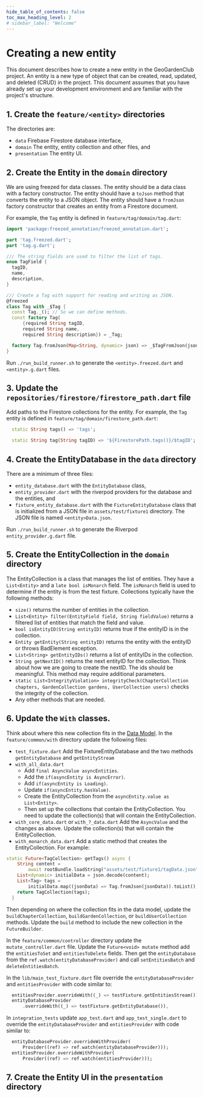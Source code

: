 ```yaml
---
hide_table_of_contents: false
toc_max_heading_level: 2
# sidebar_label: "Welcome"
---
```

# Creating a new entity

This document describes how to create a new entity in the GeoGardenClub project. An entity is a new type of object that can be created, read, updated, and deleted (CRUD) in the project. This document assumes that you have already set up your development environment and are familiar with the project's structure.

## 1. Create the `feature/<entity>` directories
The directories are:
 * `data` Firebase Firestore database interface,
 * `domain` The entity, entity collection and other files, and
 * `presentation` The entity UI.

## 2. Create the Entity in the `domain` directory
We are using freezed for data classes. The entity should be a data class with a factory constructor. The entity should have a `toJson` method that converts the entity to a JSON object. The entity should have a `fromJson` factory constructor that creates an entity from a Firestore document.

For example, the `Tag` entity is defined in `feature/tag/domain/tag.dart`:

```dart
import 'package:freezed_annotation/freezed_annotation.dart';

part 'tag.freezed.dart';
part 'tag.g.dart';

/// The string fields are used to filter the list of tags.
enum TagField {
  tagID,
  name,
  description,
}

/// Create a Tag with support for reading and writing as JSON.
@freezed
class Tag with _$Tag {
  const Tag._(); // So we can define methods.
  const factory Tag(
      {required String tagID,
      required String name,
      required String description}) = _Tag;

  factory Tag.fromJson(Map<String, dynamic> json) => _$TagFromJson(json);
}
```
Run `./run_build_runner.sh` to generate the `<entity>.freezed.dart` and `<entity>.g.dart` files.

## 3. Update the `repositories/firestore/firestore_path.dart` file
Add paths to the Firestore collections for the entity. For example, the `Tag` entity is defined in `feature/tag/domain/firestore_path.dart`:

```dart
  static String tags() => 'tags';

  static String tag(String tagID) => '${FirestorePath.tags()}/$tagID';
```

## 4. Create the EntityDatabase in the `data` directory
There are a minimum of three files:
 * `entity_database.dart` with the `EntityDatabase` class,
 * `entity_provider.dart` with the riverpod providers for the database and the entities, and
 * `fixture_entity_database.dart` with the `FixtureEntityDatabase` class that is initialized from a JSON file in `assets/test/fixture1` directory. The JSON file is named `<entity>Data.json`.

Run `./run_build_runner.sh` to generate the Riverpod `entity_provider.g.dart` file.

## 5. Create the EntityCollection in the `domain` directory
The EntityCollection is a class that manages the list of entities. They have a `List<Entity>` and a `late bool isMonarch` field. The `isMonarch` field is used to determine if the entity is from the test fixture.
Collections typically have the following methods:
* `size()` returns the number of entities in the collection.
* `List<Entity> filter(EntityField field, String fieldValue)` returns a filtered list of entities that match the field and value.
* `bool isEntityID(String entityID)` returns true if the entityID is in the collection.
* `Entity getEntity(String entityID)` returns the entity with the entityID or throws BadElement exception.
* `List<String> getEntityIDs()` returns a list of entityIDs in the collection.
* `String getNextID()` returns the next entityID for the collection. Think about how we are
  going to create the nextID. The ids should be
  meaningful. This method may require additional parameters.
* `static List<IntegrityViolation> integrityCheck(ChapterCollection chapters,
      GardenCollection gardens, UserCollection users)` checks the integrity of the collection.
* Any other methods that are needed.

## 6. Update the `With` classes.
Think about where this new collection fits in the [Data Model](data-model.md). In the `feature/common/with` directory update the following files:
 * `test_fixture.dart` Add the FixtureEntityDatabase and the two
   methods `getEntityDatabase` and `getEntityStream` 
 * `with_all_data.dart` 
   * Add `final AsyncValue asyncEntities`. 
   * Add the `if(asyncEntity is AsyncError)`. 
   * Add `if(asyncEntity is Loading)`. 
   * Update `if(asyncEntity.hasValue)`.
   * Create the EntityCollection from the `asyncEntity.value as List<Entity>`. 
   * Then set up the collections that contain the EntityCollection. You need to update the collection(s) that will contain the EntityCollection.
 * `with_core_data.dart` or `with_?_data.dart` Add the `AsyncValue` and the changes as above. Update the collection(s) that will contain the EntityCollection.
 * `with_monarch_data.dart` Add a static method that creates the EntityCollection. For example:
```dart
static Future<TagCollection> getTags() async {
    String content =
        await rootBundle.loadString("assets/test/fixture1/tagData.json");
    List<dynamic> initialData = json.decode(content);
    List<Tag> tags =
        initialData.map((jsonData) => Tag.fromJson(jsonData)).toList();
    return TagCollection(tags);
  }
 ```
Then depending on where the collection fits in the data model, update the `buildChapterCollection`, `buildGardenCollection`, or `buildUserCollection` methods. Update the `build` method to include the new collection in the `FutureBuilder`.

In the `feature/common/controller` directory update the `mutate_controller.dart` file. Update the `Future<void> mutate` method add the `entitiesToSet` and `entitiesToDelete` fields. Then get the `entityDatabase` from the `ref.watch(entityDatabaseProvider)` and call `setEntitiesBatch` and `deleteEntitiesBatch`.

In the `lib/main_test_fixture.dart` file override the `entityDatabaseProvider` and `entitiesProvider` with code similar to:
```dart
  entitiesProvider.overrideWith((_) => testFixture.getEntitiesStream()),
  entityDatabaseProvider
      .overrideWith((_) => testFixture.getEntityDatabase()),
```

In `integration_tests` update `app_test.dart` and `app_test_single.dart` to override the `entityDatabaseProvider` and `entitiesProvider` with code similar to:
```dart
  entityDatabaseProvider.overrideWithProvider(
      Provider((ref) => ref.watch(entityDatabaseProvider)));
  entitiesProvider.overrideWithProvider(
      Provider((ref) => ref.watch(entitiesProvider)));
```

## 7. Create the Entity UI in the `presentation` directory